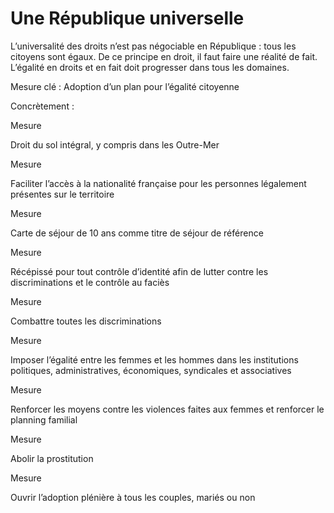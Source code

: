 # Une République universelle

<div class="admonition note">

L’universalité des droits n’est pas négociable en République : tous les
citoyens sont égaux. De ce principe en droit, il faut faire une réalité
de fait. L’égalité en droits et en fait doit progresser dans tous les
domaines.

</div>

Mesure clé : Adoption d’un plan pour l’égalité citoyenne

Concrètement :

<div class="admonition">

Mesure

Droit du sol intégral, y compris dans les Outre-Mer

</div>

<div class="admonition">

Mesure

Faciliter l’accès à la nationalité française pour les personnes
légalement présentes sur le territoire

</div>

<div class="admonition">

Mesure

Carte de séjour de 10 ans comme titre de séjour de référence

</div>

<div class="admonition">

Mesure

Récépissé pour tout contrôle d’identité afin de lutter contre les
discriminations et le contrôle au faciès

</div>

<div class="admonition">

Mesure

Combattre toutes les discriminations

</div>

<div class="admonition">

Mesure

Imposer l’égalité entre les femmes et les hommes dans les institutions
politiques, administratives, économiques, syndicales et associatives

</div>

<div class="admonition">

Mesure

Renforcer les moyens contre les violences faites aux femmes et renforcer
le planning familial

</div>

<div class="admonition">

Mesure

Abolir la prostitution

</div>

<div class="admonition">

Mesure

Ouvrir l’adoption plénière à tous les couples, mariés ou non

</div>
